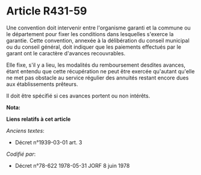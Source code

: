 # Article R431-59

Une convention doit intervenir entre l'organisme garanti et la commune ou le département pour fixer les conditions dans
lesquelles s'exerce la garantie. Cette convention, annexée à la délibération du conseil municipal ou du conseil général, doit
indiquer que les paiements effectués par le garant ont le caractère d'avances recouvrables.

Elle fixe, s'il y a lieu, les modalités du remboursement desdites avances, étant entendu que cette récupération ne peut être
exercée qu'autant qu'elle ne met pas obstacle au service régulier des annuités restant encore dues aux établissements
prêteurs.

Il doit être spécifié si ces avances portent ou non intérêts.

**Nota:**



**Liens relatifs à cet article**

_Anciens textes_:

  - Décret n°1939-03-01 art. 3

_Codifié par_:

  - Décret n°78-622 1978-05-31 JORF 8 juin 1978
